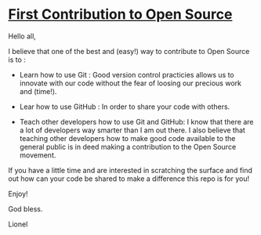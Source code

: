 # [First Contribution to Open Source](https://lionl-n.github.io/fcos/) #

Hello all, 

I believe that one of the best and (easy!) way to contribute to Open Source is to :

- Learn how to use Git : Good version control practicies allows us to innovate with our code without the fear of loosing our precious work and (time!).

- Lear how to use GitHub : In order to share your code with others. 

- Teach other developers how to use Git and GitHub: I know that there are a lot of developers way smarter than I am out there.
I also believe that teaching other developers how to make good code available to the general public is in deed making a contribution to the Open Source movement.

If you have a little time and are interested in scratching the surface and find out how can your code be shared to make a difference this repo is for you!

Enjoy!

God bless.

Lionel

